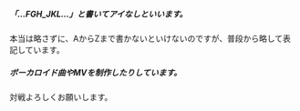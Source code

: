 ##### 「…FGH_JKL…」と書いてアイなしといいます。
本当は略さずに、AからZまで書かないといけないのですが、普段から略して表記しています。
##### ボーカロイド曲やMVを制作したりしています。
対戦よろしくお願いします。
